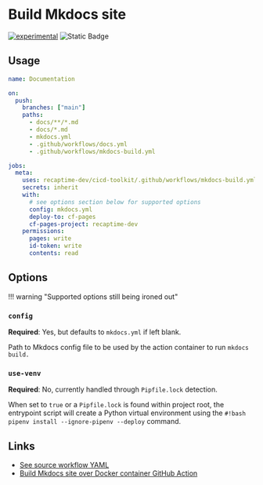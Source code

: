 # Build Mkdocs site

[![experimental](http://badges.github.io/stability-badges/dist/experimental.svg)](../../../maintainer-guide/stability-levels.md#1---experimental)
![Static Badge](https://img.shields.io/badge/GitHub%20Actions-compatible-green?style=flat-square&logo=github)

## Usage

```yaml title=".github/workflows/pages.yml"
name: Documentation

on:
  push:
    branches: ["main"]
    paths:
      - docs/**/*.md
      - docs/*.md
      - mkdocs.yml
      - .github/workflows/docs.yml
      - .github/workflows/mkdocs-build.yml

jobs:
  meta:
    uses: recaptime-dev/cicd-toolkit/.github/workflows/mkdocs-build.yml@main
    secrets: inherit
    with:
      # see options section below for supported options
      config: mkdocs.yml
      deploy-to: cf-pages
      cf-pages-project: recaptime-dev
    permissions:
      pages: write
      id-token: write
      contents: read
```

## Options

!!! warning "Supported options still being ironed out"

### `config`

**Required**: Yes, but defaults to `mkdocs.yml` if left blank.

Path to Mkdocs config file to be used by the action container to run `mkdocs build.`

### `use-venv`

**Required**: No, currently handled through `Pipfile.lock` detection.

When set to `true` or a `Pipfile.lock` is found within project root, the entrypoint
script will create a Python virtual environment using the
`#!bash pipenv install --ignore-pipenv --deploy` command.

## Links

* [See source workflow YAML](https://github.com/recaptime-dev/cicd-toolkit/blob/main/.github/workflows/mkdocs-build.yml)
* [Build Mkdocs site over Docker container GitHub Action](../actions/mkdocs-build.md)